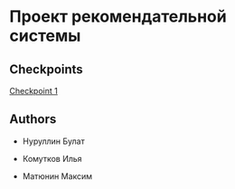 # Проект рекомендательной системы

## Checkpoints

[Checkpoint 1](checkpoint_1.md)

## Authors

- Нуруллин Булат

- Комутков Илья

- Матюнин Максим



